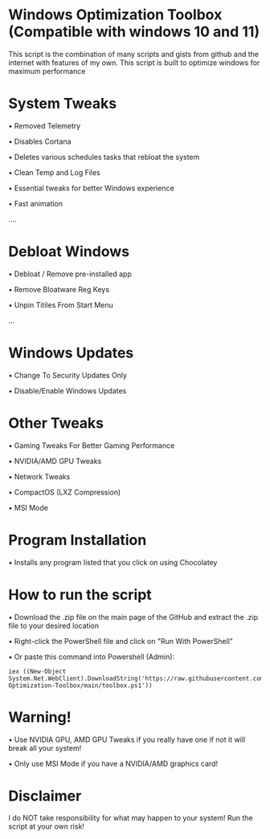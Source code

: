 # Windows Optimization Toolbox (Compatible with windows 10 and 11)
This script is the combination of many scripts and gists from github and the internet with features of my own. This script is built to optimize windows for maximum performance
# System Tweaks

• Removed Telemetry

• Disables Cortana

• Deletes various schedules tasks that rebloat the system

• Clean Temp and Log Files

• Essential tweaks for better Windows experience

• Fast animation

....

# Debloat Windows

• Debloat / Remove pre-installed app

• Remove Bloatware Reg Keys

• Unpin Titiles From Start Menu

...

# Windows Updates
 
• Change To Security Updates Only

• Disable/Enable Windows Updates

# Other Tweaks

• Gaming Tweaks For Better Gaming Performance

• NVIDIA/AMD GPU Tweaks

• Network Tweaks

• CompactOS (LXZ Compression)

• MSI Mode

# Program Installation

• Installs any program listed that you click on using Chocolatey

# How to run the script
• Download the .zip file on the main page of the GitHub and extract the .zip file to your desired location

• Right-click the PowerShell file and click on "Run With PowerShell"

• Or paste this command into Powershell (Admin): 
```
iex ((New-Object System.Net.WebClient).DownloadString('https://raw.githubusercontent.com/paint29/Windows-Optimization-Toolbox/main/toolbox.ps1'))
```
# Warning!
• Use NVIDIA GPU, AMD GPU Tweaks if you really have one if not it will break all your system!

• Only use MSI Mode if you have a NVIDIA/AMD graphics card!

# Disclaimer
I do NOT take responsibility for what may happen to your system! Run the script at your own risk!



